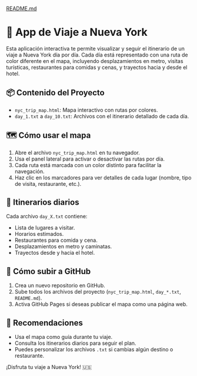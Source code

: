 [README.md](https://github.com/user-attachments/files/21791180/README.md)

# 🗽 App de Viaje a Nueva York

Esta aplicación interactiva te permite visualizar y seguir el itinerario de un viaje a Nueva York día por día. Cada día está representado con una ruta de color diferente en el mapa, incluyendo desplazamientos en metro, visitas turísticas, restaurantes para comidas y cenas, y trayectos hacia y desde el hotel.

## 📦 Contenido del Proyecto

- `nyc_trip_map.html`: Mapa interactivo con rutas por colores.
- `day_1.txt` a `day_10.txt`: Archivos con el itinerario detallado de cada día.

## 🗺️ Cómo usar el mapa

1. Abre el archivo `nyc_trip_map.html` en tu navegador.
2. Usa el panel lateral para activar o desactivar las rutas por día.
3. Cada ruta está marcada con un color distinto para facilitar la navegación.
4. Haz clic en los marcadores para ver detalles de cada lugar (nombre, tipo de visita, restaurante, etc.).

## 📅 Itinerarios diarios

Cada archivo `day_X.txt` contiene:
- Lista de lugares a visitar.
- Horarios estimados.
- Restaurantes para comida y cena.
- Desplazamientos en metro y caminatas.
- Trayectos desde y hacia el hotel.

## 🚀 Cómo subir a GitHub

1. Crea un nuevo repositorio en GitHub.
2. Sube todos los archivos del proyecto (`nyc_trip_map.html`, `day_*.txt`, `README.md`).
3. Activa GitHub Pages si deseas publicar el mapa como una página web.

## 🧭 Recomendaciones

- Usa el mapa como guía durante tu viaje.
- Consulta los itinerarios diarios para seguir el plan.
- Puedes personalizar los archivos `.txt` si cambias algún destino o restaurante.

¡Disfruta tu viaje a Nueva York! 🇺🇸
